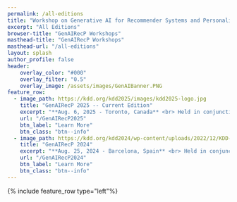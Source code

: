 ```yaml
---
permalink: /all-editions
title: "Workshop on Generative AI for Recommender Systems and Personalization"
excerpt: "All Editions"
browser-title: "GenAIRecP Workshops"
masthead-title: "GenAIRecP Workshops"
masthead-url: "/all-editions"
layout: splash
author_profile: false
header:
    overlay_color: "#000"
    overlay_filter: "0.5"
    overlay_image: /assets/images/GenAIBanner.PNG
feature_row:
  - image_path: https://kdd.org/kdd2025/images/kdd2025-logo.jpg
    title: "GenAIRecP 2025 -- Current Edition"
    excerpt: "**Aug. 6, 2025 - Toronto, Canada** <br> Held in conjunction with [KDD 2025](https://kdd.org/kdd2025/)."
    url: "/GenAIRecP2025"
    btn_label: "Learn More"
    btn_class: "btn--info"
  - image_path: https://kdd.org/kdd2024/wp-content/uploads/2022/12/KDD-2024-Wave-v3.jpg
    title: "GenAIRecP 2024"
    excerpt: "**Aug. 25, 2024 - Barcelona, Spain** <br> Held in conjunction with [KDD 2024](https://kdd.org/kdd2024/)."
    url: "/GenAIRecP2024"
    btn_label: "Learn More"
    btn_class: "btn--info"
---
```


{% include feature_row type="left"%}
